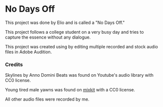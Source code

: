 # No Days Off

This project was done by Elio and is called a "No Days Off."

This project follows a college student on a very busy day and tries to capture the essence without any dialogue.

This project was created using by editing multiple recorded and stock audio files in Adobe Audition.

### Credits

Skylines by Anno Domini Beats was found on Youtube's audio library with CC0 license.

Young tired male yawns was found on [mixkit](https://mixkit.co/free-sound-effects/yawn/) with a CC0 license.

All other audio files were recorded by me.
